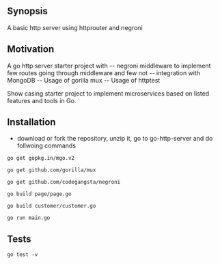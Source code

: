 ## Synopsis

A basic http server using httprouter and negroni


## Motivation

A go http server starter project with 
-- negroni middleware to implement few routes going through middleware and few not
-- integration with MongoDB
-- Usage of gorilla mux
-- Usage of httptest

Show casing starter project to implement microservices based on listed features and tools in Go.

## Installation

- download or fork the repository, unzip it, go to go-http-server and do follwoing commands

``` go get gopkg.in/mgo.v2 ```

``` go get github.com/gorilla/mux ```

``` go get github.com/codegangsta/negroni ```

``` go build page/page.go ```

``` go build customer/customer.go ```

``` go run main.go ```

## Tests

``` go test -v ```
